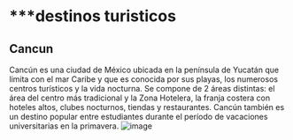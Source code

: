 # ***destinos turisticos 
## Cancun
Cancún es una ciudad de México ubicada en la península de Yucatán que limita con el mar Caribe y que es conocida por sus playas, los numerosos centros turísticos y la vida nocturna. Se compone de 2 áreas distintas: el área del centro más tradicional y la Zona Hotelera, la franja costera con hoteles altos, clubes nocturnos, tiendas y restaurantes. Cancún también es un destino popular entre estudiantes durante el período de vacaciones universitarias en la primavera.
![image](https://user-images.githubusercontent.com/99847355/165147808-bafc13a7-dc5b-48c5-8c24-a419f33e040a.png)
